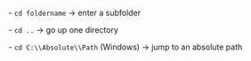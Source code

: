 \- `cd foldername` → enter a subfolder

\- `cd ..` → go up one directory

\- `cd C:\\Absolute\\Path` (Windows) → jump to an absolute path



